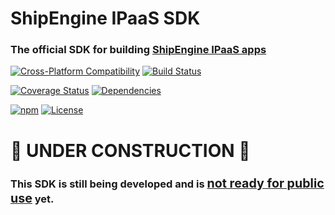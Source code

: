 ShipEngine IPaaS SDK
==============================================
### The official SDK for building [**ShipEngine IPaaS apps**](https://www.shipengine.com/docs/ipaas/)

[![Cross-Platform Compatibility](https://shipengine.github.io/img/badges/os-badges.svg)](https://github.com/ShipEngine/shipengine-ipaas/blob/master/.github/workflows/CI-CD.yaml)
[![Build Status](https://github.com/ShipEngine/shipengine-ipaas-sdk/workflows/CI-CD/badge.svg)](https://github.com/ShipEngine/shipengine-ipaas-sdk/blob/master/.github/workflows/CI-CD.yaml)

[![Coverage Status](https://coveralls.io/repos/github/ShipEngine/shipengine-ipaas-sdk/badge.svg?branch=master)](https://coveralls.io/github/ShipEngine/shipengine-ipaas-sdk)
[![Dependencies](https://david-dm.org/ShipEngine/shipengine-ipaas.svg)](https://david-dm.org/ShipEngine/shipengine-ipaas)

[![npm](https://img.shields.io/npm/v/@shipengine/ipaas.svg)](https://www.npmjs.com/package/@shipengine/ipaas)
[![License](https://img.shields.io/npm/l/@shipengine/ipaas.svg)](LICENSE)



# 🚧 UNDER CONSTRUCTION 🚧
### This SDK is still being developed and is <u><big>not ready for public use</big></u> yet.
